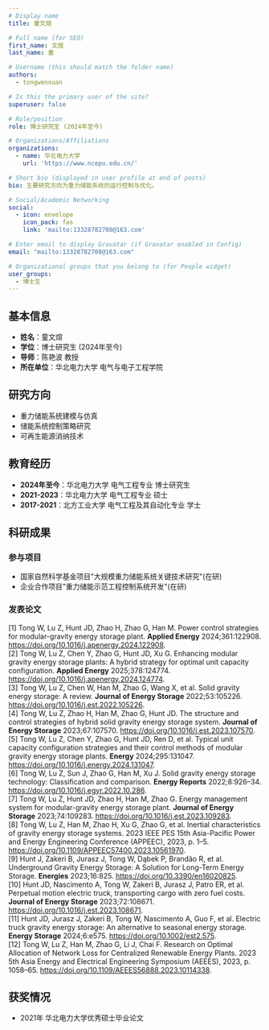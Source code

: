 ```yaml
---
# Display name
title: 童文煊

# Full name (for SEO)
first_name: 文煊
last_name: 童

# Username (this should match the folder name)
authors:
  - tongwenxuan

# Is this the primary user of the site?
superuser: false

# Role/position
role: 博士研究生 (2024年至今)

# Organizations/Affiliations
organizations:
  - name: 华北电力大学
    url: 'https://www.ncepu.edu.cn/'

# Short bio (displayed in user profile at end of posts)
bio: 主要研究方向为重力储能系统的运行控制与优化。

# Social/Academic Networking
social:
  - icon: envelope
    icon_pack: fas
    link: 'mailto:13328782708@163.com'

# Enter email to display Gravatar (if Gravatar enabled in Config)
email: "mailto:13328782708@163.com"

# Organizational groups that you belong to (for People widget)
user_groups:
  - 博士生
---
```


## 基本信息

- **姓名**：童文煊
- **学位**：博士研究生 (2024年至今)
- **导师**：陈艳波 教授
- **所在单位**：华北电力大学 电气与电子工程学院

## 研究方向

- 重力储能系统建模与仿真
- 储能系统控制策略研究
- 可再生能源消纳技术

## 教育经历

- **2024年至今**：华北电力大学 电气工程专业 博士研究生
- **2021-2023**：华北电力大学 电气工程专业 硕士
- **2017-2021**：北方工业大学 电气工程及其自动化专业 学士

## 科研成果

### 参与项目
- 国家自然科学基金项目"大规模重力储能系统关键技术研究"(在研)
- 企业合作项目"重力储能示范工程控制系统开发"(在研)

### 发表论文
[1]	Tong W, Lu Z, Hunt JD, Zhao H, Zhao G, Han M. Power control strategies for modular-gravity energy storage plant. **Applied Energy** 2024;361:122908. https://doi.org/10.1016/j.apenergy.2024.122908.
<br>
[2]	Tong W, Lu Z, Chen Y, Zhao G, Hunt JD, Xu G. Enhancing modular gravity energy storage plants: A hybrid strategy for optimal unit capacity configuration. **Applied Energy** 2025;378:124774. https://doi.org/10.1016/j.apenergy.2024.124774.
<br>
[3]	Tong W, Lu Z, Chen W, Han M, Zhao G, Wang X, et al. Solid gravity energy storage: A review. **Journal of Energy Storage** 2022;53:105226. https://doi.org/10.1016/j.est.2022.105226.
<br>
[4]	Tong W, Lu Z, Zhao H, Han M, Zhao G, Hunt JD. The structure and control strategies of hybrid solid gravity energy storage system. **Journal of Energy Storage** 2023;67:107570. https://doi.org/10.1016/j.est.2023.107570.
<br>
[5]	Tong W, Lu Z, Chen Y, Zhao G, Hunt JD, Ren D, et al. Typical unit capacity configuration strategies and their control methods of modular gravity energy storage plants. **Energy** 2024;295:131047. https://doi.org/10.1016/j.energy.2024.131047.
<br>
[6]	Tong W, Lu Z, Sun J, Zhao G, Han M, Xu J. Solid gravity energy storage technology: Classification and comparison. **Energy Reports** 2022;8:926–34. https://doi.org/10.1016/j.egyr.2022.10.286.
<br>
[7]	Tong W, Lu Z, Hunt JD, Zhao H, Han M, Zhao G. Energy management system for modular-gravity energy storage plant. **Journal of Energy Storage** 2023;74:109283. https://doi.org/10.1016/j.est.2023.109283.
<br>
[8]	Tong W, Lu Z, Han M, Zhao H, Xu G, Zhao G, et al. Inertial characteristics of gravity energy storage systems. 2023 IEEE PES 15th Asia-Pacific Power and Energy Engineering Conference (APPEEC), 2023, p. 1–5. https://doi.org/10.1109/APPEEC57400.2023.10561970.
<br>
[9]	Hunt J, Zakeri B, Jurasz J, Tong W, Dąbek P, Brandão R, et al. Underground Gravity Energy Storage: A Solution for Long-Term Energy Storage. **Energies** 2023;16:825. https://doi.org/10.3390/en16020825.
<br>
[10]	Hunt JD, Nascimento A, Tong W, Zakeri B, Jurasz J, Patro ER, et al. Perpetual motion electric truck, transporting cargo with zero fuel costs. **Journal of Energy Storage** 2023;72:108671. https://doi.org/10.1016/j.est.2023.108671.
<br>
[11]	Hunt JD, Jurasz J, Zakeri B, Tong W, Nascimento A, Guo F, et al. Electric truck gravity energy storage: An alternative to seasonal energy storage. **Energy Storage** 2024;6:e575. https://doi.org/10.1002/est2.575.
<br>
[12]	Tong W, Lu Z, Han M, Zhao G, Li J, Chai F. Research on Optimal Allocation of Network Loss for Centralized Renewable Energy Plants. 2023 5th Asia Energy and Electrical Engineering Symposium (AEEES), 2023, p. 1058–65. https://doi.org/10.1109/AEEES56888.2023.10114338.
<br>



## 获奖情况

- 2021年 华北电力大学优秀硕士毕业论文
